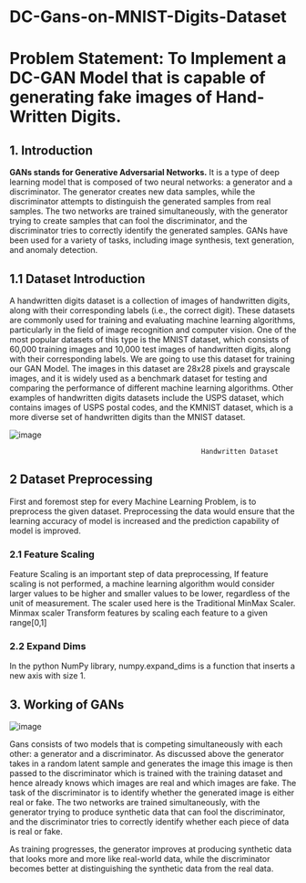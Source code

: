 # DC-Gans-on-MNIST-Digits-Dataset
# Problem Statement: To Implement a DC-GAN Model that is capable of generating fake images of Hand-Written Digits.

## 1. Introduction 
**GANs stands for Generative Adversarial Networks.** It is a type of deep learning model that is composed of two neural networks: a generator and a discriminator. The generator creates new data samples, while the discriminator attempts to distinguish the generated samples from real samples. The two networks are trained simultaneously, with the generator trying to create samples that can fool the discriminator, and the discriminator tries to correctly identify the generated samples. GANs have been used for a variety of tasks, including image synthesis, text generation, and anomaly detection.

## 1.1 Dataset Introduction
A handwritten digits dataset is a collection of images of handwritten digits, along with their corresponding labels (i.e., the correct digit). These datasets are commonly used for training and evaluating machine learning algorithms, particularly in the field of image recognition and computer vision. One of the most popular datasets of this type is the MNIST dataset, which consists of 60,000 training images and 10,000 test images of handwritten digits, along with their corresponding labels. We are going to use this dataset for training our GAN Model. The images in this dataset are 28x28 pixels and grayscale images, and it is widely used as a benchmark dataset for testing and comparing the performance of different machine learning algorithms. Other examples of handwritten digits datasets include the USPS dataset, which contains images of USPS postal codes, and the KMNIST dataset, which is a more diverse set of handwritten digits than the MNIST dataset.

![image](https://user-images.githubusercontent.com/52740449/226985487-719c16fb-af4e-4250-ae13-6abe66138725.png)
                                                
                                                   Handwritten Dataset
                                                 
## 2 Dataset Preprocessing
First and foremost step for every Machine Learning Problem, is to preprocess the given dataset. Preprocessing the data would ensure that the learning accuracy of model is increased and the prediction capability of model is improved.
### 2.1 Feature Scaling
Feature Scaling is an important step of data preprocessing, If feature scaling is not performed, a machine learning algorithm would consider larger values to be higher and smaller values to be lower, regardless of the unit of measurement. The scaler used here is the Traditional MinMax Scaler. Minmax scaler Transform features by scaling each feature to a given range[0,1]
### 2.2 Expand Dims
In the python NumPy library, numpy.expand_dims is a function that inserts a new axis with size 1.

## 3. Working of GANs

![image](https://user-images.githubusercontent.com/52740449/227017401-729b867a-2fd2-40dd-bc78-3f95d69592c8.png)

Gans consists of two models that is competing simultaneously with each other: a generator and a discriminator. As discussed above the generator takes in a random latent sample and generates the image this image is then passed to the discriminator which is trained with the training dataset and hence already knows which images are real and which images are fake. The task of the discriminator is to identify whether the generated image is either real or fake. The two networks are trained simultaneously, with the generator trying to produce synthetic data that can fool the discriminator, and the discriminator tries to correctly identify whether each piece of data is real or fake.

As training progresses, the generator improves at producing synthetic data that looks more and more like real-world data, while the discriminator becomes better at distinguishing the synthetic data from the real data.
